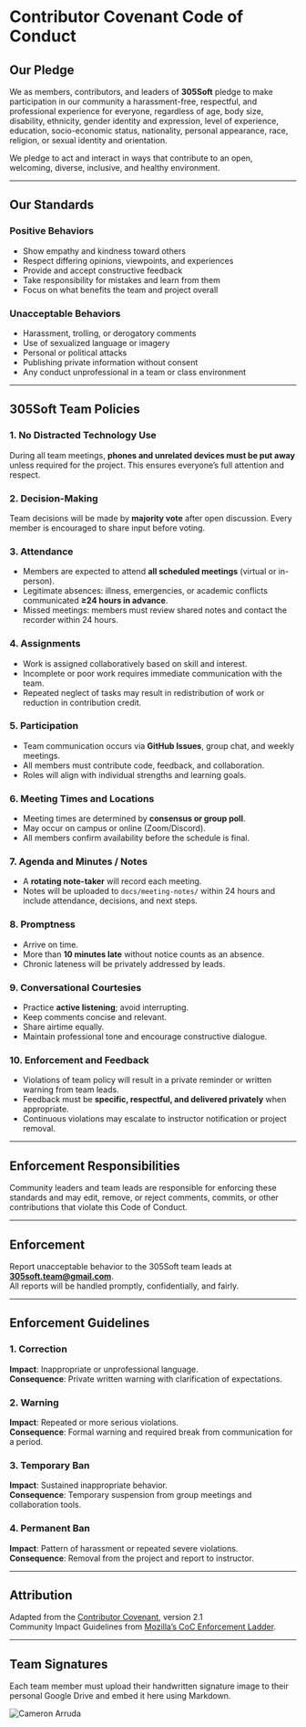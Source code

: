 # Contributor Covenant Code of Conduct

## Our Pledge

We as members, contributors, and leaders of **305Soft** pledge to make participation in our community a harassment-free, respectful, and professional experience for everyone, regardless of age, body size, disability, ethnicity, gender identity and expression, level of experience, education, socio-economic status, nationality, personal appearance, race, religion, or sexual identity and orientation.

We pledge to act and interact in ways that contribute to an open, welcoming, diverse, inclusive, and healthy environment.

---

## Our Standards

### Positive Behaviors
* Show empathy and kindness toward others  
* Respect differing opinions, viewpoints, and experiences  
* Provide and accept constructive feedback  
* Take responsibility for mistakes and learn from them  
* Focus on what benefits the team and project overall  

### Unacceptable Behaviors
* Harassment, trolling, or derogatory comments  
* Use of sexualized language or imagery  
* Personal or political attacks  
* Publishing private information without consent  
* Any conduct unprofessional in a team or class environment  

---

## 305Soft Team Policies

### 1. No Distracted Technology Use
During all team meetings, **phones and unrelated devices must be put away** unless required for the project. This ensures everyone’s full attention and respect.

### 2. Decision-Making
Team decisions will be made by **majority vote** after open discussion. Every member is encouraged to share input before voting.

### 3. Attendance
* Members are expected to attend **all scheduled meetings** (virtual or in-person).  
* Legitimate absences: illness, emergencies, or academic conflicts communicated **≥24 hours in advance**.  
* Missed meetings: members must review shared notes and contact the recorder within 24 hours.

### 4. Assignments
* Work is assigned collaboratively based on skill and interest.  
* Incomplete or poor work requires immediate communication with the team.  
* Repeated neglect of tasks may result in redistribution of work or reduction in contribution credit.

### 5. Participation
* Team communication occurs via **GitHub Issues**, group chat, and weekly meetings.  
* All members must contribute code, feedback, and collaboration.  
* Roles will align with individual strengths and learning goals.

### 6. Meeting Times and Locations
* Meeting times are determined by **consensus or group poll**.  
* May occur on campus or online (Zoom/Discord).  
* All members confirm availability before the schedule is final.

### 7. Agenda and Minutes / Notes
* A **rotating note-taker** will record each meeting.  
* Notes will be uploaded to `docs/meeting-notes/` within 24 hours and include attendance, decisions, and next steps.

### 8. Promptness
* Arrive on time.  
* More than **10 minutes late** without notice counts as an absence.  
* Chronic lateness will be privately addressed by leads.

### 9. Conversational Courtesies
* Practice **active listening**; avoid interrupting.  
* Keep comments concise and relevant.  
* Share airtime equally.  
* Maintain professional tone and encourage constructive dialogue.

### 10. Enforcement and Feedback
* Violations of team policy will result in a private reminder or written warning from team leads.  
* Feedback must be **specific, respectful, and delivered privately** when appropriate.  
* Continuous violations may escalate to instructor notification or project removal.

---

## Enforcement Responsibilities

Community leaders and team leads are responsible for enforcing these standards and may edit, remove, or reject comments, commits, or other contributions that violate this Code of Conduct.

---

## Enforcement

Report unacceptable behavior to the 305Soft team leads at **305soft.team@gmail.com**.  
All reports will be handled promptly, confidentially, and fairly.

---

## Enforcement Guidelines

### 1. Correction
**Impact**: Inappropriate or unprofessional language.  
**Consequence**: Private written warning with clarification of expectations.

### 2. Warning
**Impact**: Repeated or more serious violations.  
**Consequence**: Formal warning and required break from communication for a period.

### 3. Temporary Ban
**Impact**: Sustained inappropriate behavior.  
**Consequence**: Temporary suspension from group meetings and collaboration tools.

### 4. Permanent Ban
**Impact**: Pattern of harassment or repeated severe violations.  
**Consequence**: Removal from the project and report to instructor.

---

## Attribution

Adapted from the [Contributor Covenant][homepage], version 2.1  
Community Impact Guidelines from [Mozilla’s CoC Enforcement Ladder][Mozilla CoC].

[homepage]: https://www.contributor-covenant.org  
[v2.1]: https://www.contributor-covenant.org/version/2/1/code_of_conduct.html  
[Mozilla CoC]: https://github.com/mozilla/diversity  

---

## Team Signatures

Each team member must upload their handwritten signature image to their personal Google Drive and embed it here using Markdown.

![Cameron Arruda](https://drive.google.com/uc?export=view&id=15nSYtTvn4s2G2l4YR7cXg5xI7Q5UAQ9x)

